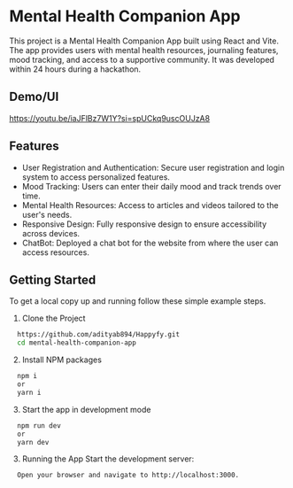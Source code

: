 
#           Mental Health Companion App

This project is a Mental Health Companion App built using React and Vite. The app provides users with mental health resources, journaling features, mood tracking, and access to a supportive community. It was developed within 24 hours during a hackathon.


## Demo/UI

https://youtu.be/iaJFlBz7W1Y?si=spUCkq9uscOUJzA8


## Features

- User Registration and Authentication: Secure user registration and login system to access personalized features.
- Mood Tracking: Users can enter their daily mood and track trends over time.
- Mental Health Resources: Access to articles and videos tailored to the user's needs.
- Responsive Design: Fully responsive design to ensure accessibility across devices.
- ChatBot: Deployed a chat bot for the website from where the user can access resources.

## Getting Started

To get a local copy up and running follow these simple example steps.


1. Clone the Project
```bash
  https://github.com/adityab894/Happyfy.git
  cd mental-health-companion-app
```

2. Install NPM packages
```bash
  npm i
  or
  yarn i
```
3. Start the app in development mode

```bash
  npm run dev
  or
  yarn dev
```
3. Running the App
  Start the development server:

```bash
  Open your browser and navigate to http://localhost:3000.
```